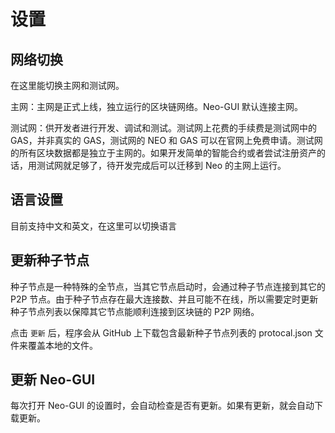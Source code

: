 # 设置

## 网络切换

在这里能切换主网和测试网。

主网：主网是正式上线，独立运行的区块链网络。Neo-GUI 默认连接主网。

测试网：供开发者进行开发、调试和测试。测试网上花费的手续费是测试网中的 GAS，并非真实的 GAS，测试网的 NEO 和 GAS 可以在官网上免费申请。测试网的所有区块数据都是独立于主网的。如果开发简单的智能合约或者尝试注册资产的话，用测试网就足够了，待开发完成后可以迁移到 Neo 的主网上运行。

## 语言设置

目前支持中文和英文，在这里可以切换语言

## 更新种子节点

种子节点是一种特殊的全节点，当其它节点启动时，会通过种子节点连接到其它的 P2P 节点。由于种子节点存在最大连接数、并且可能不在线，所以需要定时更新种子节点列表以保障其它节点能顺利连接到区块链的 P2P 网络。

点击 `更新` 后，程序会从 GitHub 上下载包含最新种子节点列表的 protocal.json 文件来覆盖本地的文件。

## 更新 Neo-GUI

每次打开 Neo-GUI 的设置时，会自动检查是否有更新。如果有更新，就会自动下载更新。